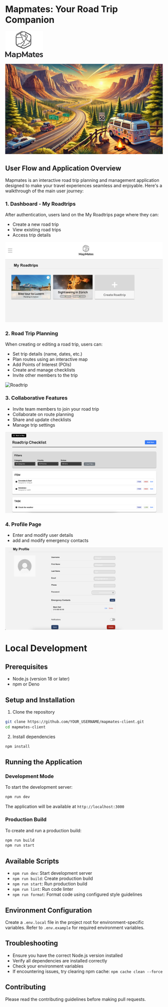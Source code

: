 # Mapmates: Your Road Trip Companion

![Mapmates Logo](public/Logo_big.png)

![Road Trip Scene](public/Backdrop.png) 

## User Flow and Application Overview

Mapmates is an interactive road trip planning and management application designed to make your travel experiences seamless and enjoyable. Here's a walkthrough of the main user journey:

### 1. Dashboard - My Roadtrips
After authentication, users land on the My Roadtrips page where they can:
- Create a new road trip
- View existing road trips
- Access trip details


![Dashboard](screenshots/Roadtrip_Overview.png)

### 2. Road Trip Planning
When creating or editing a road trip, users can:
- Set trip details (name, dates, etc.)
- Plan routes using an interactive map
- Add Points of Interest (POIs)
- Create and manage checklists
- Invite other members to the trip

![Roadtrip](screenshots/Roadtrip_Page.png) 

### 3. Collaborative Features
- Invite team members to join your road trip
- Collaborate on route planning
- Share and update checklists
- Manage trip settings

![Checklist](screenshots/Checklist_view.png) 

### 4. Profile Page
- Enter and modify user details
- add and modify emergency contacts

![Profilepage](screenshots/Profile_page.png) 

# Local Development

## Prerequisites
- Node.js (version 18 or later)
- npm or Deno

## Setup and Installation

1. Clone the repository
```bash
git clone https://github.com/YOUR_USERNAME/mapmates-client.git
cd mapmates-client
```

2. Install dependencies
```bash
npm install
```

## Running the Application

### Development Mode
To start the development server:
```bash
npm run dev
```
The application will be available at `http://localhost:3000`

### Production Build
To create and run a production build:
```bash
npm run build
npm run start
```

## Available Scripts

- `npm run dev`: Start development server
- `npm run build`: Create production build
- `npm run start`: Run production build
- `npm run lint`: Run code linter
- `npm run format`: Format code using configured style guidelines

## Environment Configuration

Create a `.env.local` file in the project root for environment-specific variables. Refer to `.env.example` for required environment variables.

## Troubleshooting

- Ensure you have the correct Node.js version installed
- Verify all dependencies are installed correctly
- Check your environment variables
- If encountering issues, try clearing npm cache: `npm cache clean --force`

## Contributing

Please read the contributing guidelines before making pull requests.
